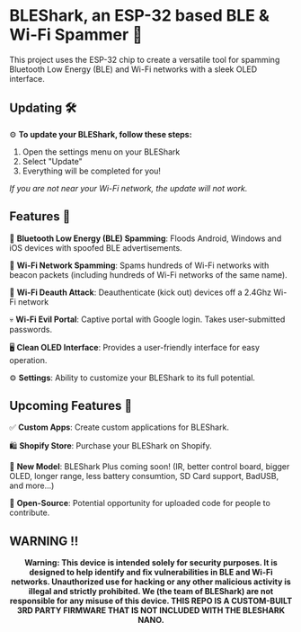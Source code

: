 # BLEShark, an ESP-32 based BLE & Wi-Fi Spammer 📶

This project uses the ESP-32 chip to create a versatile tool for spamming Bluetooth Low Energy (BLE) and Wi-Fi networks with a sleek OLED interface. 

## Updating 🛠️

⚙️ **To update your BLEShark, follow these steps:**
1. Open the settings menu on your BLEShark
2. Select "Update"
3. Everything will be completed for you!

*If you are not near your Wi-Fi network, the update will not work.*

## Features 🚀

🔋 **Bluetooth Low Energy (BLE) Spamming**: Floods Android, Windows and iOS devices with spoofed BLE advertisements.

📶 **Wi-Fi Network Spamming**: Spams hundreds of Wi-Fi networks with beacon packets (including hundreds of Wi-Fi networks of the same name).

🚫 **Wi-Fi Deauth Attack**: Deauthenticate (kick out) devices off a 2.4Ghz Wi-Fi network

💀 **Wi-Fi Evil Portal**: Captive portal with Google login. Takes user-submitted passwords.

🖥️ **Clean OLED Interface**: Provides a user-friendly interface for easy operation.

⚙️ **Settings**: Ability to customize your BLEShark to its full potential.

## Upcoming Features 🎉

✅ **Custom Apps**: Create custom applications for BLEShark.

🛍️ **Shopify Store**: Purchase your BLEShark on Shopify.

📰 **New Model**: BLEShark Plus coming soon! (IR, better control board, bigger OLED, longer range, less battery consumtion, SD Card support, BadUSB, and more...)  

🙌 **Open-Source**: Potential opportunity for uploaded code for people to contribute.

## WARNING ‼️

<p align="center">
<strong>
  Warning: This device is intended solely for security purposes. It is designed to help identify and fix vulnerabilities in BLE and Wi-Fi networks. Unauthorized use for hacking or any other malicious activity is illegal and strictly prohibited. We (the team of BLEShark) are not responsible for any misuse of this device. THIS REPO IS A CUSTOM-BUILT 3RD PARTY FIRMWARE THAT IS NOT INCLUDED WITH THE BLESHARK NANO.</strong>
</p>

